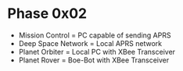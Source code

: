 Phase 0x02
==

- Mission Control 	 = 	PC capable of sending APRS
- Deep Space Network = 	Local APRS network
- Planet Orbiter		 = 	Local PC with XBee Transceiver
- Planet Rover 		 =	Boe-Bot with XBee Transceiver
